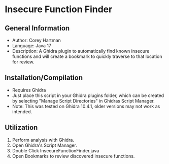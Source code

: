 # Insecure Function Finder

## General Information
- Author: Corey Hartman
- Language: Java 17
- Description: A Ghidra plugin to automatically find known insecure functions and will create a bookmark to quickly traverse to that location for review.

## Installation/Compilation
- Requires Ghidra
- Just place this script in your Ghidra plugins folder, which can be created by selecting "Manage Script Directories" in Ghidras Script Manager.
- Note: This was tested on Ghidra 10.4.1, older versions may not work as intended.

## Utilization
1. Perform analysis with Ghidra.
2. Open Ghidra's Script Manager.
3. Double Click InsecureFunctionFinder.java
4. Open Bookmarks to review discovered insecure functions.

